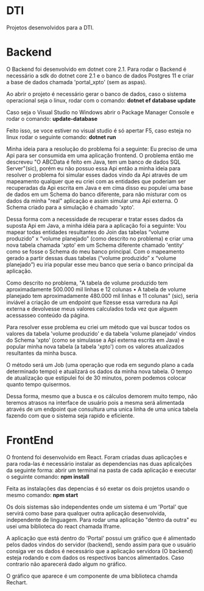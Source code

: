 # DTI
Projetos desenvolvidos para a DTI.
# Backend
O Backend foi desenvolvido em dotnet core 2.1. Para rodar o Backend é necessário a sdk do dotnet core 2.1 e o banco de dados Postgres 11 e criar a base de dados chamada 'portal_xpto' (sem as aspas). 

Ao abrir o projeto é necessário gerar o banco de dados, caso o sistema operacional seja o linux, rodar com o comando: 
<b> dotnet ef database update </b>

Caso seja o Visual Studio no Windows abrir o Package Manager Console e rodar o comando:
<b> update-database </b>

Feito isso, se voce estiver no visual studio é só apertar F5, caso esteja no linux rodar o seguinte comando:
<b> dotnet run </b>

Minha ideia para a resolução do problema foi a seguinte:
Eu preciso de uma Api para ser consumida em uma aplicação frontend. O problema então me descreveu "O ABCData é feito em Java, tem um banco de dados SQL Server"(sic), porém eu não possuo essa Api então a minha ideia para resolver o problema foi simular esses dados vindo da Api através de um mapeamento qualquer que eu criei com as entidades que poderiam ser recuperadas da Api escrita em Java e em cima disso eu populei uma base de dados em um Schema do banco diferente, para não misturar com os dados da minha "real" aplicação e assim simular uma Api externa. O Schema criado para a simulação é chamado 'xpto'.

Dessa forma com a necessidade de recuperar e tratar esses dados da suposta Api em Java, a minha idéia para a aplicação foi a seguinte:
Vou mapear todas entidades resultantes do Join das tabelas “volume produzido” x “volume planejado” (como descrito no problema) e criar uma nova tabela chamada 'xpto' em um Schema diferente chamado 'entity' como se fosse o Schema do meu banco principal. Com o mapeamento gerado a partir dessas duas tabelas (“volume produzido” x “volume planejado”) eu iria popular esse meu banco que seria o banco principal da aplicação.

Como descrito no problema, "A tabela de volume produzido tem aproximadamente 500.000 mil linhas e 12 colunas
• A tabela de volume planejado tem aproximadamente 480.000 mil linhas e 11 colunas" (sic), seria inviável a criação de um endpoint que fizesse essa varredura na Api externa e devolvesse meus valores calculados toda vez que alguem acessasseo conteúdo da página.

Para resolver esse problema eu criei um método que vai buscar todos os valores da tabela 'volume produzido' e da tabela 'volume planejado' vindos do Schema 'xpto' (como se simulasse a Api externa escrita em Java) e popular minha nova tabela  (a tabela 'xpto') com os valores atualizados resultantes da minha busca. 

O método será um Job (uma operação que roda em segundo plano a cada determinado tempo) e atualizará os dados da minha nova tabela. O tempo de atualização que estipulei foi de 30 minutos, porem podemos colocar quanto tempo quisermos. 

Dessa forma, mesmo que a busca e os cálculos demorem muito tempo, não teremos atrasos na interface de usuário pois a mesma será alimentada através de um endpoint que consultura uma unica linha de uma unica tabela fazendo com que o sistema seja rapido e eficiente.

# FrontEnd
O frontend foi desenvolvido em React. Foram criadas duas aplicações e para roda-las é necessário instalar as dependencias nas duas aplicalções da seguinte forma:
abrir um terminal na pasta de cada aplicação e executar o seguinte comando:
<b> npm install </b>

Feita as instalações das depencias é só exetar os dois projetos usando o mesmo comando:
<b> npm start </b>

Os dois sistemas são independentes onde um sistema é um 'Portal' que servirá como base para qualquer outra aplicação desenvolvida, independente de linguagem. Para rodar uma aplicação "dentro da outra" eu usei uma biblioteca do react chamada Iframe.

A aplicação que está dentro do 'Portal' possui um gráfico que é alimentado pelos dados vindos do servidor (backend), sendo assim para que o usuário consiga ver os dados é necessário que a aplicação servidora (O backend) esteja rodando e com dados os respectivos bancos alimentados. Caso contrario não aparecerá dado algum no gráfico. 

O gráfico que aparece é um componente de uma biblioteca chamda Rechart.
